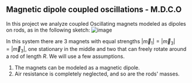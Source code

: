 ## Magnetic dipole coupled oscillations - M.D.C.O

In this project we analyze coupled Oscillating magnets modeled as dipoles on rods, as in the following sketch:
![image](https://github.com/user-attachments/assets/b131ce4b-78da-4cc2-9139-91fde99f54fa)

In this system there are 3 magnets with equal strengths $\left|\vec{m}_ {1}\right|=\left|\vec{m}_ {3}\right|=\left|\vec{m}_{3}\right|$, one stationary in the middle and two that can freely rotate around a rod of length $R$.
We will use a few assumptions.
1. The magnets can be modeled as a magnetic dipole.
2. Air resistance is completely neglected, and so are the rods' masses.